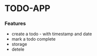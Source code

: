 # TODO-APP

### Features

- create a todo - with timestamp and date
- mark a todo complete
- storage
- detele
